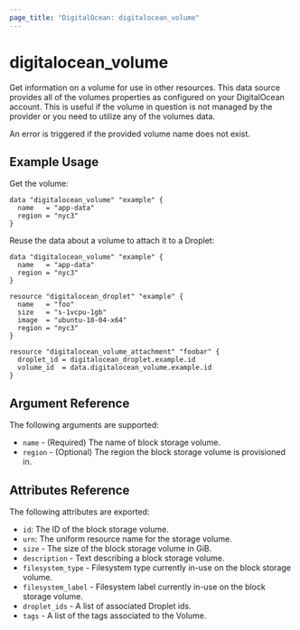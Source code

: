 ```yaml
---
page_title: "DigitalOcean: digitalocean_volume"
---
```


# digitalocean_volume

Get information on a volume for use in other resources. This data source provides
all of the volumes properties as configured on your DigitalOcean account. This is
useful if the volume in question is not managed by the provider or you need to utilize
any of the volumes data.

An error is triggered if the provided volume name does not exist.

## Example Usage

Get the volume:

```hcl
data "digitalocean_volume" "example" {
  name   = "app-data"
  region = "nyc3"
}
```

Reuse the data about a volume to attach it to a Droplet:

```hcl
data "digitalocean_volume" "example" {
  name   = "app-data"
  region = "nyc3"
}

resource "digitalocean_droplet" "example" {
  name   = "foo"
  size   = "s-1vcpu-1gb"
  image  = "ubuntu-18-04-x64"
  region = "nyc3"
}

resource "digitalocean_volume_attachment" "foobar" {
  droplet_id = digitalocean_droplet.example.id
  volume_id  = data.digitalocean_volume.example.id
}
```

## Argument Reference

The following arguments are supported:

* `name` - (Required) The name of block storage volume.
* `region` - (Optional) The region the block storage volume is provisioned in.

## Attributes Reference

The following attributes are exported:

* `id`: The ID of the block storage volume.
* `urn`: The uniform resource name for the storage volume.
* `size` - The size of the block storage volume in GiB.
* `description` - Text describing a block storage volume.
* `filesystem_type` - Filesystem type currently in-use on the block storage volume.
* `filesystem_label` - Filesystem label currently in-use on the block storage volume.
* `droplet_ids` - A list of associated Droplet ids.
* `tags` - A list of the tags associated to the Volume.
